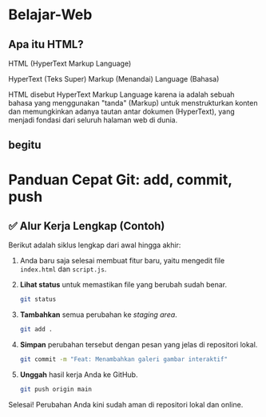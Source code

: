 # Belajar-Web

## Apa itu HTML?
HTML (HyperText Markup Language) 

HyperText (Teks Super)
Markup (Menandai) 
Language (Bahasa)

HTML disebut HyperText Markup Language karena ia adalah sebuah bahasa yang menggunakan "tanda" (Markup) untuk menstrukturkan konten dan memungkinkan adanya tautan antar dokumen (HyperText), yang menjadi fondasi dari seluruh halaman web di dunia.

begitu
-----

# Panduan Cepat Git: add, commit, push


## ✅ Alur Kerja Lengkap (Contoh)

Berikut adalah siklus lengkap dari awal hingga akhir:

1.  Anda baru saja selesai membuat fitur baru, yaitu mengedit file `index.html` dan `script.js`.

2.  **Lihat status** untuk memastikan file yang berubah sudah benar.

    ```bash
    git status
    ```

3.  **Tambahkan** semua perubahan ke *staging area*.

    ```bash
    git add .
    ```

4.  **Simpan** perubahan tersebut dengan pesan yang jelas di repositori lokal.

    ```bash
    git commit -m "Feat: Menambahkan galeri gambar interaktif"
    ```

5.  **Unggah** hasil kerja Anda ke GitHub.

    ```bash
    git push origin main
    ```

Selesai\! Perubahan Anda kini sudah aman di repositori lokal dan online.


